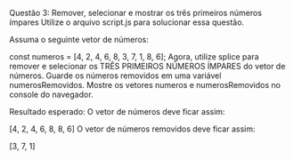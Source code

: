 Questão 3: Remover, selecionar e mostrar os três primeiros números ímpares
Utilize o arquivo script.js para solucionar essa questão.

Assuma o seguinte vetor de números:

const numeros = [4, 2, 4, 6, 8, 3, 7, 1, 8, 6];
Agora, utilize splice para remover e selecionar os TRÊS PRIMEIROS NÚMEROS ÍMPARES do vetor de números. Guarde os números removidos em uma variável numerosRemovidos. Mostre os vetores numeros e numerosRemovidos no console do navegador.

Resultado esperado:
O vetor de números deve ficar assim:

[4, 2, 4, 6, 8, 8, 6]
O vetor de números removidos deve ficar assim:

[3, 7, 1]